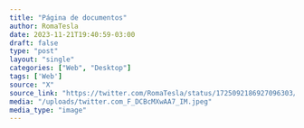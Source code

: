 ```yaml
---
title: "Página de documentos"
author: RomaTesla
date: 2023-11-21T19:40:59-03:00
draft: false
type: "post"
layout: "single"
categories: ["Web", "Desktop"]
tags: ['Web']
source: "X"
source_link: "https://twitter.com/RomaTesla/status/1725092186927096303/photo/1"
media: "/uploads/twitter.com_F_DCBcMXwAA7_IM.jpeg"
media_type: "image"
---
```


